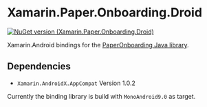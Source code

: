 # Xamarin.Paper.Onboarding.Droid

[![NuGet version (Xamarin.Paper.Onboarding.Droid)](https://img.shields.io/nuget/v/Xamarin.Paper.Onboarding.Droid.svg?style=flat-square)](https://www.nuget.org/packages/Xamarin.Paper.Onboarding.Droid/)

Xamarin.Android bindings for the [PaperOnboarding Java library](https://github.com/Ramotion/paper-onboarding-android).

## Dependencies

* `Xamarin.AndroidX.AppCompat` Version 1.0.2

Currently the binding library is build with `MonoAndroid9.0` as target.
